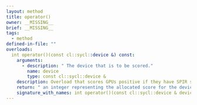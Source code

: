 ```yaml
---
layout: method
title: operator()
owner: __MISSING__
brief: __MISSING__
tags:
  - method
defined-in-file: ""
overloads:
  int operator()(const cl::sycl::device &) const:
    arguments:
      - description: " The device that is to be scored."
        name: device
        type: const cl::sycl::device &
    description: Overload that scores GPUs positive if they have SPIR support. Fails if a GPU cannot be found.
    return: " an integer representing the allocated score for the device."
    signature_with_names: int operator()(const cl::sycl::device & device) const
---
```

